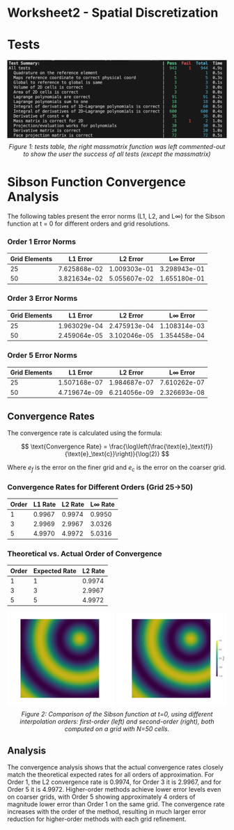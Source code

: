# Worksheet2 - Spatial Discretization

# Tests
<div style="text-align: center;">
  <img src="passed_tests.png" width="800"/>
  <p style="margin-top: 8px; font-style: italic;">Figure 1: tests table, the right massmatrix function was left commented-out to show the user the success of all tests (except the massmatrix)</p>
</div>

# Sibson Function Convergence Analysis

The following tables present the error norms (L1, L2, and L∞) for the Sibson function at t = 0 for different orders and grid resolutions.

### Order 1 Error Norms

| Grid Elements | L1 Error | L2 Error | L∞ Error |
|---------------|----------|----------|----------|
| 25            | 7.625868e-02 | 1.009303e-01 | 3.298943e-01 |
| 50            | 3.821634e-02 | 5.055607e-02 | 1.655180e-01 |


### Order 3 Error Norms

| Grid Elements | L1 Error | L2 Error | L∞ Error |
|---------------|----------|----------|----------|
| 25            | 1.963029e-04 | 2.475913e-04 | 1.108314e-03 |
| 50            | 2.459064e-05 | 3.102046e-05 | 1.354458e-04 |

### Order 5 Error Norms

| Grid Elements | L1 Error | L2 Error | L∞ Error |
|---------------|----------|----------|----------|
| 25            |1.507168e-07  |  1.984687e-07  |  7.610262e-07|
| 50            |4.719674e-09  | 6.214056e-09  |  2.326693e-08|

## Convergence Rates

The convergence rate is calculated using the formula:

$$
\text{Convergence Rate} = \frac{\log\left(\frac{\text{e}_\text{f}}{\text{e}_\text{c}}\right)}{\log(2)}
$$


Where $e_{f}$ is the error on the finer grid and $e_{c}$ is the error on the coarser grid.

### Convergence Rates for Different Orders (Grid 25->50)

| Order | L1 Rate | L2 Rate | L∞ Rate |
|-------|---------|---------|---------|
| 1     | 0.9967  | 0.9974  | 0.9950  |
| 3     | 2.9969  | 2.9967  | 3.0326  |
| 5     | 4.9970  | 4.9972  | 5.0316  |

### Theoretical vs. Actual Order of Convergence

| Order | Expected Rate | L2 Rate |
|-------|---------------|---------|
| 1     | 1             | 0.9974  |
| 3     | 3             | 2.9967  |
| 5     | 5             | 4.9972  |


<div style="text-align: center;">
  <img src="sibson_order1-2_50.png" width="1200"/>
  <p style="margin-top: 8px; font-style: italic;">Figure 2: Comparison of the Sibson function at t=0, using different interpolation orders: first-order (left) and second-order (right), both computed on a grid with N=50 cells.</p>
</div>

## Analysis

The convergence analysis shows that the actual convergence rates closely match the theoretical expected rates for all orders of approximation. For Order 1, the L2 convergence rate is 0.9974, for Order 3 it is 2.9967, and for Order 5 it is 4.9972. Higher-order methods achieve lower error levels even on coarser grids, with Order 5 showing approximately 4 orders of magnitude lower error than Order 1 on the same grid. The convergence rate increases with the order of the method, resulting in much larger error reduction for higher-order methods with each grid refinement.

